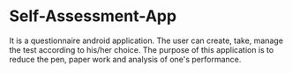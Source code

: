 # Self-Assessment-App
It is a questionnaire android application. The user can create, take, manage the test according to his/her choice. The purpose of this application is to reduce the pen, paper work and analysis of one's performance.
